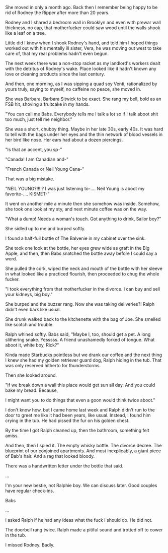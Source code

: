 She moved in only a month ago. Back then I remember being happy to be rid of Rodney the Ripper after more than 20 years.

Rodney and I shared a bedroom wall in Brooklyn and even with prewar wall thickness, no cap, that motherfucker could saw wood until the walls shook like a leaf on a tree.

Little did I know when I shook Rodney's hand, and told him I hoped things worked out with his mentally ill sister, Vera, he was moving out west to take care of, that my real problems hadn't even begun.

The next week there was a non-stop racket as my landlord's workers dealt with the detritus of Rodney's wake. Place looked like it hadn't known any love or cleaning products since the last century. 

And then, one morning, as I was sipping a quad soy Venti, rationalized by yours truly, saying to myself, no caffeine no peace, she moved in.

She was Barbara. Barbara Sitwick to be exact. She rang my bell, bold as an FSB hit, shoving a fruitcake in my hands.

"You can call me Babs. Everybody tells me I talk a lot so if I talk aboot shit too much, just tell me neighbor."

She was a short, chubby thing. Maybe in her late 30s, early 40s. It was hard to tell with the bags under her eyes and the thin network of blood vessels in her bird like nose. Her ears had about a dozen piercings.

"Is that an accent, you sp-"

"Canada! I am Canadian and-"

"French Canada or Neil Young Cana-"

That was a big mistake. 

"NEIL YOUNG?!!!!? I was just listening to-.... Neil Young is aboot my favorite-.... KISMET-"

It went on another mile a minute then she somehow was inside.  Somehow, she took one look at my sty, and next minute coffee was on the way.

"What a dump! Needs a woman's touch. Got anything to drink, Sailor boy?"

She sidled up to me and burped softly.

I found a half-full bottle of The Balvenie in my cabinet over the sink.

She took one look at the bottle, her eyes grew wide as graft in the Big Apple, and then, then Babs snatched the bottle away before I could say a word. 

She pulled the cork, wiped the neck and mouth of the bottle with her sleeve in what looked like a practiced flourish,  then proceeded to chug the whole fucker.

"I took everything from that motherfucker in the divorce. I can buy and sell your kidneys, big boy."

She burped and the buzzer rang. Now she was taking deliveries?! Ralph didn't even bark like usual. 

She drunk walked back to the kitchenette with the bag of Joe. She smelled like scotch and trouble. 

Ralph whined softly. Babs said, "Maybe I, too, should get a pet. A long slithering snake. Yesssss. A friend unashamedly forked of tongue. What aboot it, white boy, Rick?"

Kinda made Starbucks pointless but we drank our coffee and the next thing I knew she had my golden retriever guard dog, Ralph hiding in the tub. That was only reserved hitherto for thunderstorms. 

Then she looked around. 

"If we break down a wall this place would get sun all day. And you could bake my bread. Because,  

I might want you to do things that even a goon would think twice aboot."

I don't know how, but I came home last week and Ralph didn't run to the door to greet me like it had been years, like usual. Instead, I found him crying in the tub. He had pissed the fur on his golden chest.

By the time I got Ralph cleaned up, then the bathroom,  something felt amiss. 

And then,  then I spied it. The empty whisky bottle. The divorce decree.  The blueprint of our conjoined apartments. And most inexplicably,  a giant piece of Bab's hair. And a rag that looked bloody. 

There was a handwritten letter under the bottle that said.

...

I'm your new bestie, not Ralphie boy. We can discuss later. Good couples have regular check-ins.

Babs

...

I asked Ralph if he had any ideas what the fuck I should do. He did not.

The doorbell rang twice. Ralph made a pitiful sound and trotted off to cower in the tub.

I missed Rodney. Badly.







